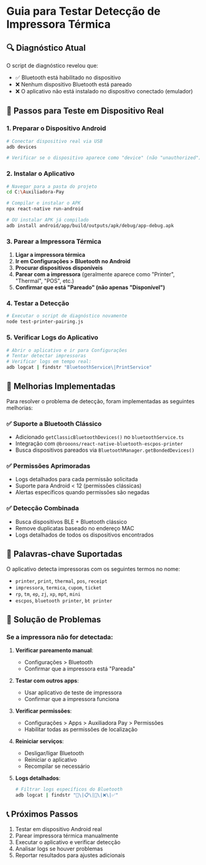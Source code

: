 # Guia para Testar Detecção de Impressora Térmica

## 🔍 Diagnóstico Atual

O script de diagnóstico revelou que:
- ✅ Bluetooth está habilitado no dispositivo
- ❌ Nenhum dispositivo Bluetooth está pareado
- ❌ O aplicativo não está instalado no dispositivo conectado (emulador)

## 📱 Passos para Teste em Dispositivo Real

### 1. Preparar o Dispositivo Android

```bash
# Conectar dispositivo real via USB
adb devices

# Verificar se o dispositivo aparece como "device" (não "unauthorized")
```

### 2. Instalar o Aplicativo

```bash
# Navegar para a pasta do projeto
cd C:\Auxiliadora-Pay

# Compilar e instalar o APK
npx react-native run-android

# OU instalar APK já compilado
adb install android/app/build/outputs/apk/debug/app-debug.apk
```

### 3. Parear a Impressora Térmica

1. **Ligar a impressora térmica**
2. **Ir em Configurações > Bluetooth no Android**
3. **Procurar dispositivos disponíveis**
4. **Parear com a impressora** (geralmente aparece como "Printer", "Thermal", "POS", etc.)
5. **Confirmar que está "Pareado" (não apenas "Disponível")**

### 4. Testar a Detecção

```bash
# Executar o script de diagnóstico novamente
node test-printer-pairing.js
```

### 5. Verificar Logs do Aplicativo

```bash
# Abrir o aplicativo e ir para Configurações
# Tentar detectar impressoras
# Verificar logs em tempo real:
adb logcat | findstr "BluetoothService\|PrintService"
```

## 🔧 Melhorias Implementadas

Para resolver o problema de detecção, foram implementadas as seguintes melhorias:

### ✅ Suporte a Bluetooth Clássico
- Adicionado `getClassicBluetoothDevices()` no `bluetoothService.ts`
- Integração com `@brooons/react-native-bluetooth-escpos-printer`
- Busca dispositivos pareados via `BluetoothManager.getBondedDevices()`

### ✅ Permissões Aprimoradas
- Logs detalhados para cada permissão solicitada
- Suporte para Android < 12 (permissões clássicas)
- Alertas específicos quando permissões são negadas

### ✅ Detecção Combinada
- Busca dispositivos BLE + Bluetooth clássico
- Remove duplicatas baseado no endereço MAC
- Logs detalhados de todos os dispositivos encontrados

## 🎯 Palavras-chave Suportadas

O aplicativo detecta impressoras com os seguintes termos no nome:
- `printer`, `print`, `thermal`, `pos`, `receipt`
- `impressora`, `termica`, `cupom`, `ticket`
- `rp`, `tm`, `ep`, `zj`, `xp`, `mpt`, `mini`
- `escpos`, `bluetooth printer`, `bt printer`

## 🚨 Solução de Problemas

### Se a impressora não for detectada:

1. **Verificar pareamento manual**:
   - Configurações > Bluetooth
   - Confirmar que a impressora está "Pareada"

2. **Testar com outros apps**:
   - Usar aplicativo de teste de impressora
   - Confirmar que a impressora funciona

3. **Verificar permissões**:
   - Configurações > Apps > Auxiliadora Pay > Permissões
   - Habilitar todas as permissões de localização

4. **Reiniciar serviços**:
   - Desligar/ligar Bluetooth
   - Reiniciar o aplicativo
   - Recompilar se necessário

5. **Logs detalhados**:
   ```bash
   # Filtrar logs específicos do Bluetooth
   adb logcat | findstr "📱\|📋\|🔗\|❌\|✅"
   ```

## 📞 Próximos Passos

1. Testar em dispositivo Android real
2. Parear impressora térmica manualmente
3. Executar o aplicativo e verificar detecção
4. Analisar logs se houver problemas
5. Reportar resultados para ajustes adicionais